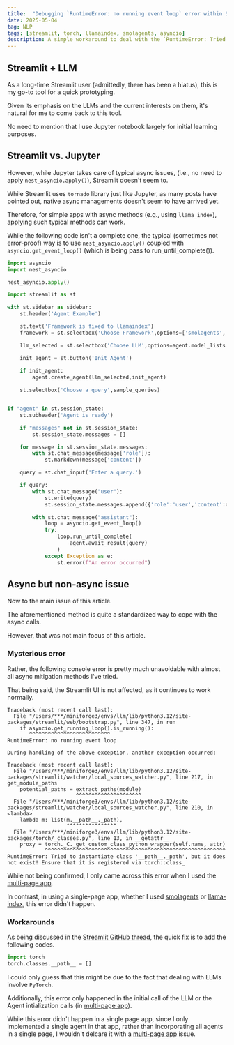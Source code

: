 ```yaml
---
title:  "Debugging `RuntimeError: no running event loop` error within Streamlit "
date: 2025-05-04
tag: NLP
tags: [streamlit, torch, llamaindex, smolagents, asyncio]
description: A simple workaround to deal with the `RuntimeError: Tried to instantiate class '__path__._path', but it does not exist! Ensure that it is registered via torch::class_` with a (possibly) multi-page Streamlit app
---
```



## Streamlit + LLM

As a long-time Streamlit user (admittedly, there has been a hiatus), this is my go-to tool for a quick prototyping.

Given its emphasis on the LLMs and the current interests on them, it's natural for me to come back to this tool. 

No need to mention that I use Jupyter notebook largely for initial learning purposes.


## Streamlit vs. Jupyter

However, while Jupyter takes care of typical async issues, (i.e., no need to apply `nest_asyncio.apply()`), Streamlit doesn't seem to.

While Streamlit uses `tornado` library just like Jupyter, as many posts have pointed out, native async managements doesn't seem to have arrived yet.

Therefore, for simple apps with async methods (e.g., using `llama_index`), applying such typical methods can work.

While the following code isn't a complete one, the typical (sometimes not error-proof) way is to use `nest_asyncio.apply()` coupled with `asyncio.get_event_loop()` (which is being pass to run_until_complete()).

```py
import asyncio
import nest_asyncio

nest_asyncio.apply()

import streamlit as st

with st.sidebar as sidebar:
    st.header('Agent Example')

    st.text('Framework is fixed to llamaindex')
    framework = st.selectbox('Choose Framework',options=['smolagents','llamaindex'],index=1,disabled=True)

    llm_selected = st.selectbox('Choose LLM',options=agent.model_lists.keys(),index=0)

    init_agent = st.button('Init Agent')
 
    if init_agent:
        agent.create_agent(llm_selected,init_agent)

    st.selectbox('Choose a query',sample_queries)


if "agent" in st.session_state:
    st.subheader('Agent is ready')

    if "messages" not in st.session_state:
        st.session_state.messages = []

    for message in st.session_state.messages:
        with st.chat_message(message['role']):
            st.markdown(message['content'])

    query = st.chat_input('Enter a query.')

    if query:
        with st.chat_message("user"):
            st.write(query)
            st.session_state.messages.append({'role':'user','content':query})

        with st.chat_message("assistant"):
            loop = asyncio.get_event_loop()
            try:
                loop.run_until_complete(
                    agent.await_result(query)
                )
            except Exception as e:
                st.error(f"An error occurred")
```


## Async but non-async issue 

Now to the main issue of this article.

The aforementioned method is quite a standardized way to cope with the async calls.

However, that was not main focus of this article.

### Mysterious error

Rather, the following console error is pretty much unavoidable with almost all async mitigation methods I've tried.

That being said, the Streamlit UI is not affected, as it continues to work normally.

```
Traceback (most recent call last):
  File "/Users/***/miniforge3/envs/llm/lib/python3.12/site-packages/streamlit/web/bootstrap.py", line 347, in run
    if asyncio.get_running_loop().is_running():
       ^^^^^^^^^^^^^^^^^^^^^^^^^^
RuntimeError: no running event loop

During handling of the above exception, another exception occurred:

Traceback (most recent call last):
  File "/Users/***/miniforge3/envs/llm/lib/python3.12/site-packages/streamlit/watcher/local_sources_watcher.py", line 217, in get_module_paths
    potential_paths = extract_paths(module)
                      ^^^^^^^^^^^^^^^^^^^^^
  File "/Users/***/miniforge3/envs/llm/lib/python3.12/site-packages/streamlit/watcher/local_sources_watcher.py", line 210, in <lambda>
    lambda m: list(m.__path__._path),
                   ^^^^^^^^^^^^^^^^
  File "/Users/***/miniforge3/envs/llm/lib/python3.12/site-packages/torch/_classes.py", line 13, in __getattr__
    proxy = torch._C._get_custom_class_python_wrapper(self.name, attr)
            ^^^^^^^^^^^^^^^^^^^^^^^^^^^^^^^^^^^^^^^^^^^^^^^^^^^^^^^^^^
RuntimeError: Tried to instantiate class '__path__._path', but it does not exist! Ensure that it is registered via torch::class_
```

While not being confirmed, I only came across this error when I used the [multi-page app](https://docs.streamlit.io/develop/concepts/multipage-apps).

In contrast, in using a single-page app, whether I used [smolagents](https://huggingface.co/docs/smolagents/index) or [llama-index](https://docs.llamaindex.ai), this error didn't happen.

### Workarounds

As being discussed in the [Streamlit GitHub thread](https://github.com/streamlit/streamlit/issues/10992#issuecomment-2816874398), the quick fix is to add the following codes.

```py
import torch
torch.classes.__path__ = []
```

I could only guess that this might be due to the fact that dealing with LLMs involve `PyTorch`. 

Additionally, this error only happened in the initial call of the LLM or the Agent intialization calls (in [multi-page app](https://docs.streamlit.io/develop/concepts/multipage-apps)).

While this error didn't happen in a single page app, since I only implemented a single agent in that app, rather than incorporating all agents in a single page, I wouldn't delcare it with a [multi-page app](https://docs.streamlit.io/develop/concepts/multipage-apps) issue.